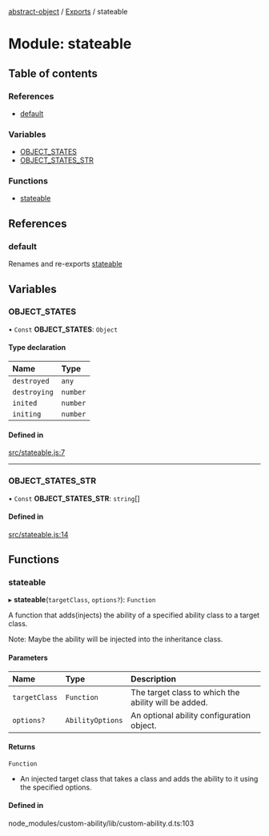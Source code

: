 [abstract-object](../README.md) / [Exports](../modules.md) / stateable

# Module: stateable

## Table of contents

### References

- [default](stateable.md#default)

### Variables

- [OBJECT\_STATES](stateable.md#object_states)
- [OBJECT\_STATES\_STR](stateable.md#object_states_str)

### Functions

- [stateable](stateable.md#stateable)

## References

### default

Renames and re-exports [stateable](stateable.md#stateable)

## Variables

### OBJECT\_STATES

• `Const` **OBJECT\_STATES**: `Object`

#### Type declaration

| Name | Type |
| :------ | :------ |
| `destroyed` | `any` |
| `destroying` | `number` |
| `inited` | `number` |
| `initing` | `number` |

#### Defined in

[src/stateable.js:7](https://github.com/snowyu/abstract-object/blob/4c81a76/src/stateable.js#L7)

___

### OBJECT\_STATES\_STR

• `Const` **OBJECT\_STATES\_STR**: `string`[]

#### Defined in

[src/stateable.js:14](https://github.com/snowyu/abstract-object/blob/4c81a76/src/stateable.js#L14)

## Functions

### stateable

▸ **stateable**(`targetClass`, `options?`): `Function`

A function that adds(injects) the ability of a specified ability class to a target class.

Note: Maybe the ability will be injected into the inheritance class.

#### Parameters

| Name | Type | Description |
| :------ | :------ | :------ |
| `targetClass` | `Function` | The target class to which the ability will be added. |
| `options?` | `AbilityOptions` | An optional ability configuration object. |

#### Returns

`Function`

- An injected target class that takes a class and adds the ability to it using the specified
                      options.

#### Defined in

node_modules/custom-ability/lib/custom-ability.d.ts:103
